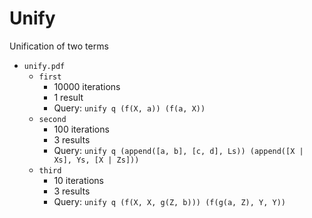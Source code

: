 # Unify

Unification of two terms

* `unify.pdf`
  * `first`
    * 10000 iterations
    * 1 result
    * Query: `unify q (f(X, a)) (f(a, X))`
  * `second`
    * 100 iterations
    * 3 results
    * Query: `unify q (append([a, b], [c, d], Ls)) (append([X | Xs], Ys, [X | Zs]))`
  * `third`
    * 10 iterations
    * 3 results
    * Query: `unify q (f(X, X, g(Z, b))) (f(g(a, Z), Y, Y))`